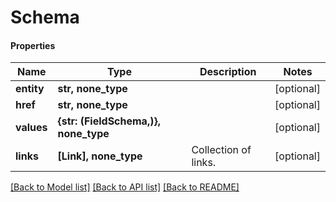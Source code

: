 # Schema

#### Properties
Name | Type | Description | Notes
------------ | ------------- | ------------- | -------------
**entity** | **str, none_type** |  | [optional] 
**href** | **str, none_type** |  | [optional] 
**values** | **{str: (FieldSchema,)}, none_type** |  | [optional] 
**links** | **[Link], none_type** | Collection of links. | [optional] 

[[Back to Model list]](../README.md#documentation-for-models) [[Back to API list]](../README.md#documentation-for-api-endpoints) [[Back to README]](../README.md)

